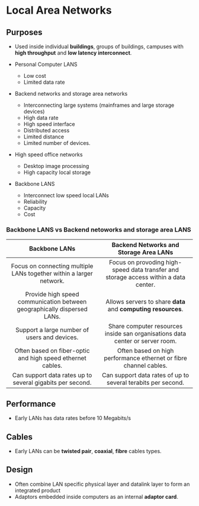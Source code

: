 # Local Area Networks

## Purposes
* Used inside individual **buildings**, groups of buildings, campuses with **high throughput** and **low latency interconnect**.

* Personal Computer LANS
  * Low cost
  * Limited data rate

* Backend networks and storage area networks
  * Interconnecting large systems (mainframes and large storage devices)
  * High data rate
  * High speed interface
  * Distributed access
  * Limited distance
  * Limited number of devices.

* High speed office networks
  * Desktop image processing
  * High capacity local storage

* Backbone LANS
  * Interconnect low speed local LANs
  * Reliability
  * Capacity
  * Cost


### Backbone LANS vs Backend netoworks and storage area LANS


| Backbone LANs                                                           | Backend Networks and Storage Area LANs                                               |
|:-----------------------------------------------------------------------:|:------------------------------------------------------------------------------------:|
| Focus on connecting multiple LANs together within a larger network.     | Focus on provoding high-speed data transfer and storage access within a data center. |
| Provide high speed communication between geographically dispersed LANs. | Allows servers to share **data** and **computing resources**.                        |
| Support a large number of users and devices.                            | Share computer resources inside san organisations data center or server room.        |
| Often based on fiber-optic and high speed ethernet cables.              | Often based on high performance ethernet or fibre channel cables.                    |
| Can support data rates up to several gigabits per second.               | Can support data rates of up to several terabits per second.                         |


## Performance
* Early LANs has data rates before 10 Megabits/s

## Cables
* Early LANs can be **twisted pair**, **coaxial**, **fibre** cables types.


## Design
* Often combine LAN specific physical layer and datalink layer to form an integrated product
* Adaptors embedded inside computers as an internal **adaptor card**.
